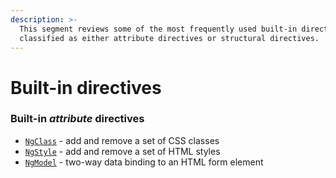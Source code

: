 ```yaml
---
description: >-
  This segment reviews some of the most frequently used built-in directives,
  classified as either attribute directives or structural directives.
---
```


# Built-in directives

### Built-in _attribute_ directives <a id="built-in-attribute-directives"></a>

* [`NgClass`](https://angular.io/guide/template-syntax#ngClass) - add and remove a set of CSS classes
* [`NgStyle`](https://angular.io/guide/template-syntax#ngStyle) - add and remove a set of HTML styles
* [`NgModel`](https://angular.io/guide/template-syntax#ngModel) - two-way data binding to an HTML form element

